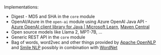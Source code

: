 Implementations:

* Digest - MD5 and SHA in the ``core`` module
* OpenAI/Azure in the ``open-ai`` module using Azure OpenAI Java API - [Azure OpenAI client library for Java | Microsoft Learn](https://learn.microsoft.com/en-us/java/api/overview/azure/ai-openai-readme?view=azure-java-preview), [Maven Central](https://mvnrepository.com/artifact/com.azure/azure-ai-openai)
* Open source models like Llama 2, MPT-7B, ...
* Generic REST API in the ``core`` module
* Bag of words, word2vec and other things provided by [Apache OpenNLP](https://opennlp.apache.org/) and [Smile NLP](https://haifengl.github.io/nlp.html) possibly in combination with [WordNet](https://wordnet.princeton.edu/)